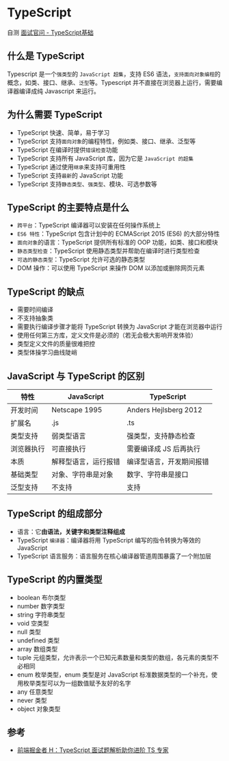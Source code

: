 # TypeScript

自测 [面试官问 - TypeScript基础](../../%E9%9D%A2%E8%AF%95%E5%AE%98%E9%97%AE/11ts/q_ts_1-base.md)

## 什么是 TypeScript

Typescript 是一个`强类型`的 `JavaScript 超集`，支持 ES6 语法，`支持面向对象编程`的概念，如类、接口、继承、`泛型`等。Typescript 并不直接在浏览器上运行，需要编译器编译成纯 Javascript 来运行。

## 为什么需要 TypeScript

- TypeScript 快速、简单，易于学习
- TypeScript 支持`面向对象`的编程特性，例如类、接口、继承、泛型等
- TypeScript 在编译时提供`错误检查`功能
- TypeScript 支持所有 JavaScript 库，因为它是 `JavaScript 的超集`
- TypeScript 通过使用`继承`来支持可重用性
- TypeScript 支持`最新`的 JavaScript 功能
- TypeScript 支持`静态类型`、`强类型`、模块、可选参数等

## TypeScript 的主要特点是什么

- `跨平台`：TypeScript 编译器可以安装在任何操作系统上
- `ES6 特性`：TypeScript 包含计划中的 ECMAScript 2015 (ES6) 的大部分特性
- `面向对象`的语言：TypeScript 提供所有标准的 OOP 功能，如类、接口和模块
- `静态类型检查`：TypeScript 使用静态类型并帮助在编译时进行类型检查
- `可选的静态类型`：TypeScript 允许可选的静态类型
- DOM 操作：可以使用 TypeScript 来操作 DOM 以添加或删除网页元素

## TypeScript 的缺点

- 需要时间编译
- 不支持抽象类
- 需要执行编译步骤才能将 TypeScript 转换为 JavaScript 才能在浏览器中运行
- 使用任何第三方库，定义文件是必须的（若无会极大影响开发体验）
- 类型定义文件的质量很难把控
- 类型体操学习曲线陡峭

## JavaScript 与 TypeScript 的区别

| 特性       | JavaScript           | TypeScript               |
| ---------- | -------------------- | ------------------------ |
| 开发时间   | Netscape 1995        | Anders Hejlsberg 2012    |
| 扩展名     | .js                  | .ts                      |
| 类型支持   | 弱类型语言           | 强类型，支持静态检查     |
| 浏览器执行 | 可直接执行           | 需要编译成 JS 后再执行   |
| 本质       | 解释型语言，运行报错 | 编译型语言，开发期间报错 |
| 基础类型   | 对象、字符串是对象   | 数字、字符串是接口       |
| 泛型支持   | 不支持               | 支持                     |

## TypeScript 的组成部分

- 语言：它**由语法，关键字和类型注释组成**
- TypeScript `编译器`：编译器将用 TypeScript 编写的指令转换为等效的 JavaScript
- TypeScript 语言服务：语言服务在核心编译器管道周围暴露了一个附加层

## TypeScript 的内置类型

- boolean 布尔类型
- number 数字类型
- string 字符串类型
- void 空类型
- null 类型
- undefined 类型
- array 数组类型
- tuple 元组类型，允许表示一个已知元素数量和类型的数组，各元素的类型不必相同
- enum 枚举类型，enum 类型是对 JavaScript 标准数据类型的一个补充，使用枚举类型可以为一组数值赋予友好的名字
- any 任意类型
- never 类型
- object 对象类型

## 参考

- [前端掘金者 H：TypeScript 面试题解析助你进阶 TS 专家](https://juejin.cn/post/7215084575495798843)
